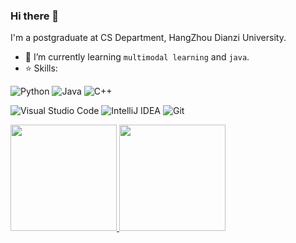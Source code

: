 ### Hi there 👋

<!--
**1219521375/1219521375** is a ✨ _special_ ✨ repository because its `README.md` (this file) appears on your GitHub profile.

Here are some ideas to get you started:

- 🔭 I’m currently working on ...
- 🌱 I’m currently learning ...
- 👯 I’m looking to collaborate on ...
- 🤔 I’m looking for help with ...
- 💬 Ask me about ...
- 📫 How to reach me: ...
- 😄 Pronouns: ...
- ⚡ Fun fact: ...
-->

I'm a postgraduate at CS Department, HangZhou Dianzi University.

- 🌱 I’m currently learning `multimodal learning` and `java`.
- ⭐ Skills:

<img alt="Python" src="https://img.shields.io/badge/python%20-%2314354C.svg?&style=for-the-badge&logo=python&logoColor=white"/> <img alt="Java" src="https://img.shields.io/badge/java%20-%2314354C.svg?&style=for-the-badge&logo=java&logoColor=white"/> <img alt="C++" src="https://img.shields.io/badge/c++%20-%2300599C.svg?&style=for-the-badge&logo=c%2B%2B&ogoColor=white"/>

<img alt="Visual Studio Code" src="https://img.shields.io/badge/Visual%20Studio%20Code-0078d7.svg?&style=for-the-badge&logo=visual-studio-code&logoColor=white"/> <img alt="IntelliJ IDEA" src="https://img.shields.io/badge/IntelliJ%20IDEA-000000.svg?&style=for-the-badge&logo=intellij-idea&logoColor=white"/>
 <img alt="Git" src="https://img.shields.io/badge/git%20-%23F05033.svg?&style=for-the-badge&logo=git&logoColor=white"/>


<a href="https://github.com/anuraghazra/github-readme-stats">
  <img height="170px" src="https://github-readme-stats.vercel.app/api?username=1219521375&show_icons=true&theme=flag-india&hide_border=true&count_private=true" />

</a>
<a href="https://github.com/anuraghazra/convoychat">
  <img height="170px" src="https://github-readme-stats.vercel.app/api/top-langs/?username=1219521375&hide=javascript,html,css,php,jupyter%20notebook&hide_border=true&layout=compact" />
</a>

